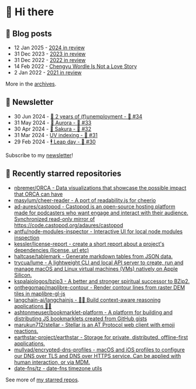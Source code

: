 # 👋 Hi there

## 📝 Blog posts

<!-- feed start -->
- 12 Jan 2025 - [2024 in review](https://cheeaun.com/blog/2025/01/2024-in-review/)
- 31 Dec 2023 - [2023 in review](https://cheeaun.com/blog/2023/12/2023-in-review/)
- 31 Dec 2022 - [2022 in review](https://cheeaun.com/blog/2022/12/2022-in-review/)
- 14 Feb 2022 - [Chengyu Wordle Is Not a Love Story](https://cheeaun.com/blog/2022/02/chengyu-wordle-is-not-a-love-story/)
- 2 Jan 2022 - [2021 in review](https://cheeaun.com/blog/2022/01/2021-in-review/)
<!-- feed end -->

More in the [archives](https://cheeaun.com/blog/archives/).

## 📰 Newsletter

<!-- newsletter start -->
- 30 Jun 2024 - [🎂 2 years of (f)unemployment - 🥫 #34](https://cheeaun.substack.com/p/2-years-of-funemployment-34)
- 31 May 2024 - [🌌 Aurora - 🥫 #33](https://cheeaun.substack.com/p/aurora-33)
- 30 Apr 2024 - [🌸 Sakura - 🥫 #32](https://cheeaun.substack.com/p/sakura-32)
- 31 Mar 2024 - [UV indexing - 🥫 #31](https://cheeaun.substack.com/p/uv-indexing-31)
- 29 Feb 2024 - [🕴️ Leap day - 🥫 #30](https://cheeaun.substack.com/p/leap-day-30)
<!-- newsletter end -->

Subscribe to my [newsletter](https://cheeaun.substack.com/)!

## 🌟 Recently starred repositories

<!-- starred repos start -->
- [nbremer/ORCA - Data visualizations that showcase the possible impact that ORCA can have](https://github.com/nbremer/ORCA)
- [masylum/cheer-reader - A port of readability.js for cheerio](https://github.com/masylum/cheer-reader)
- [ad-aures/castopod - Castopod is an open-source hosting platform made for podcasters who want engage and interact with their audience. Synchronized read-only mirror of https://code.castopod.org/adaures/castopod ](https://github.com/ad-aures/castopod)
- [antfu/node-modules-inspector - Interactive UI for local node modules inspection](https://github.com/antfu/node-modules-inspector)
- [kessler/license-report - create a short report about a project's dependencies (license, url etc)](https://github.com/kessler/license-report)
- [haltcase/tablemark - Generate markdown tables from JSON data.](https://github.com/haltcase/tablemark)
- [trycua/lume - A lightweight CLI and local API server to create, run and manage macOS and Linux virtual machines (VMs) natively on Apple Silicon.](https://github.com/trycua/lume)
- [kspalaiologos/bzip3 - A better and stronger spiritual successor to BZip2.](https://github.com/kspalaiologos/bzip3)
- [onthegomap/maplibre-contour - Render contour lines from raster DEM tiles in maplibre-gl-js](https://github.com/onthegomap/maplibre-contour)
- [langchain-ai/langchainjs - 🦜🔗 Build context-aware reasoning applications 🦜🔗](https://github.com/langchain-ai/langchainjs)
- [ashtonmeuser/bookmarklet-platform - A platform for building and distributing JS bookmarklets created from GitHub gists](https://github.com/ashtonmeuser/bookmarklet-platform)
- [marukun712/stellar - Stellar is an AT Protocol web client with emoji reactions.](https://github.com/marukun712/stellar)
- [earthstar-project/earthstar - Storage for private, distributed, offline-first applications.](https://github.com/earthstar-project/earthstar)
- [mullvad/encrypted-dns-profiles - macOS and iOS profiles to configure our DNS over TLS and DNS over HTTPS service. Can be applied with human interaction, or via MDM.](https://github.com/mullvad/encrypted-dns-profiles)
- [date-fns/tz - date-fns timezone utils](https://github.com/date-fns/tz)
<!-- starred repos end -->

See more of [my starred repos](https://github.com/stars/cheeaun/).
